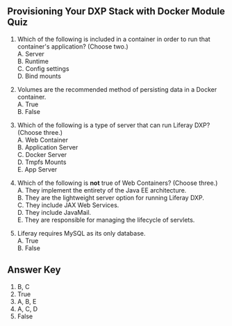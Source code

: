 ## Provisioning Your DXP Stack with Docker Module Quiz

1. Which of the following is included in a container in order to run that container's application? (Choose two.)<br />
    A. Server<br />
    B. Runtime<br />
    C. Config settings<br />
    D. Bind mounts<br />

2. Volumes are the recommended method of persisting data in a Docker container.<br /> 
    A. True<br />
    B. False

3. Which of the following is a type of server that can run Liferay DXP? (Choose three.)<br />
    A. Web Container<br />
    B. Application Server<br />
    C. Docker Server<br />
    D. Tmpfs Mounts<br />
    E. App Server

4. Which of the following is **not** true of Web Containers? (Choose three.)<br />
    A. They implement the entirety of the Java EE architecture.<br />
    B. They are the lightweight server option for running Liferay DXP.<br />
    C. They include JAX Web Services.<br />
    D. They include JavaMail.<br />
    E. They are responsible for managing the lifecycle of servlets.

5. Liferay requires MySQL as its only database.<br /> 
    A. True<br />
    B. False

<div class="page"></div>

## Answer Key 

1. B, C
2. True
3. A, B, E
4. A, C, D
5. False
